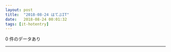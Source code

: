 ```yaml
---
layout: post
title:  "2018-08-24 はてぶIT"
date:   2018-08-24 00:01:32
tags: [it-hotentry]
---
```

0 件のデータあり

<hr>
